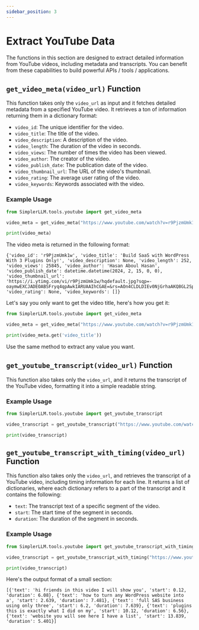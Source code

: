 ```yaml
---
sidebar_position: 3
--- 
```


# Extract YouTube Data

The functions in this section are designed to extract detailed information from YouTube videos, including metadata and transcripts. You can benefit from these capabilities to build powerful APIs / tools / applications.

## `get_video_meta(video_url)` Function

This function takes only the `video_url` as input and it fetches detailed metadata from a specified YouTube video. It retrieves a ton of information returning them in a dictionary format: 
- `video_id`: The unique identifier for the video.
- `video_title`: The title of the video.
- `video_description`: A description of the video.
- `video_length`: The duration of the video in seconds.
- `video_views`: The number of times the video has been viewed.
- `video_author`: The creator of the video.
- `video_publish_date`: The publication date of the video.
- `video_thumbnail_url`: The URL of the video's thumbnail.
- `video_rating`: The average user rating of the video.
- `video_keywords`: Keywords associated with the video.

### Example Usage

```python
from SimplerLLM.tools.youtube import get_video_meta

video_meta = get_video_meta("https://www.youtube.com/watch?v=r9PjzmUmk1w")

print(video_meta)
```

The video meta is returned in the following format:
```
{'video_id': 'r9PjzmUmk1w', 'video_title': 'Build SaaS with WordPress With 3 Plugins Only!', 'video_description': None, 'video_length': 252, 'video_views': 25845, 'video_author': 'Hasan Aboul Hasan', 'video_publish_date': datetime.datetime(2024, 2, 15, 0, 0), 'video_thumbnail_url': 'https://i.ytimg.com/vi/r9PjzmUmk1w/hqdefault.jpg?sqp=-oaymwEXCJADEOABSFryq4qpAwkIARUAAIhCGAE=&rs=AOn4CLDLDIEv0NjGrhaAKQ8GL2SpvwDDng', 'video_rating': None, 'video_keywords': []}
```

Let's say you only want to get the video title, here's how you get it:

```python
from SimplerLLM.tools.youtube import get_video_meta

video_meta = get_video_meta("https://www.youtube.com/watch?v=r9PjzmUmk1w")

print(video_meta.get('video_title'))
```

Use the same method to extract any value you want.

## `get_youtube_transcript(video_url)` Function

This function also takes only the `video_url`, and it returns the transcript of the YouTube video, formatting it into a simple readable string. 

### Example Usage

```python
from SimplerLLM.tools.youtube import get_youtube_transcript

video_transcript = get_youtube_transcript("https://www.youtube.com/watch?v=r9PjzmUmk1w")

print(video_transcript)
```

## `get_youtube_transcript_with_timing(video_url)` Function

This function also takes only the `video_url`, and retrieves the transcript of a YouTube video, including timing information for each line. It returns a list of dictionaries, where each dictionary refers to a part of the transcript and it contains the following:
- `text`: The transcript text of a specific segment of the video.
- `start`: The start time of the segment in seconds.
- `duration`: The duration of the segment in seconds.

### Example Usage

```python
from SimplerLLM.tools.youtube import get_youtube_transcript_with_timing

video_transcript = get_youtube_transcript_with_timing("https://www.youtube.com/watch?v=r9PjzmUmk1w")

print(video_transcript)
```

Here's the output format of a small section:
```
[{'text': 'hi friends in this video I will show you', 'start': 0.12, 'duration': 6.08}, {'text': 'how to turn any WordPress website into a', 'start': 2.639, 'duration': 7.481}, {'text': 'full SAS business using only three', 'start': 6.2, 'duration': 7.639}, {'text': 'plugins this is exactly what I did on my', 'start': 10.12, 'duration': 6.56}, {'text': 'website you will see here I have a list', 'start': 13.839, 'duration': 5.401}]
```